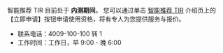 智能推荐 TIR 目前处于 **内测期间**。
您可以通过单击 [智能推荐 TIR](https://cloud.tencent.com/product/ir) 介绍页上的【立即申请】按钮申请使用资格，将有专人为您提供服务与报价。


- 联系电话：4009-100-100 转 1
- 工作时间：工作日，早 9:00 - 晚 6:00
